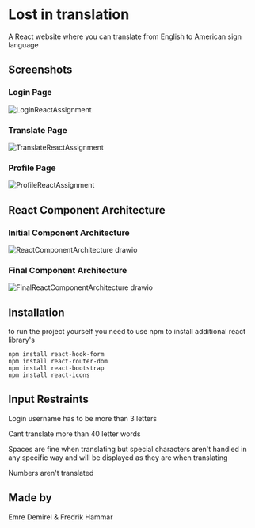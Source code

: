 # Lost in translation

A React website where you can translate from English to American sign language

## Screenshots

### Login Page

![LoginReactAssignment](https://github.com/98emre/React-Translation/assets/37656342/35443eef-6218-4f24-a74f-76e910f539bb)

### Translate Page

![TranslateReactAssignment](https://github.com/98emre/React-Translation/assets/37656342/2eeed5f7-a7d5-43f4-9593-80e347134701)

### Profile Page

![ProfileReactAssignment](https://github.com/98emre/React-Translation/assets/37656342/091d2806-d07e-4164-9adc-5e00f8ba05a6)

## React Component Architecture

### Initial Component Architecture
![ReactComponentArchitecture drawio](https://github.com/98emre/React-Translation/assets/37656342/dcc4fd31-3122-4703-8442-c7214bde675a)

### Final Component Architecture
![FinalReactComponentArchitecture drawio](https://github.com/98emre/React-Translation/assets/37656342/40af440d-64b7-484a-9937-83e600c52608)

## Installation
to run the project yourself you need to use npm to install additional react library's

```
npm install react-hook-form
npm install react-router-dom
npm install react-bootstrap
npm install react-icons
```

## Input Restraints

Login username has to be more than 3 letters

Cant translate more than 40 letter words

Spaces are fine when translating but special characters aren't handled in any specific way and will be displayed as they are when translating

Numbers aren't translated

## Made by

Emre Demirel & Fredrik Hammar
